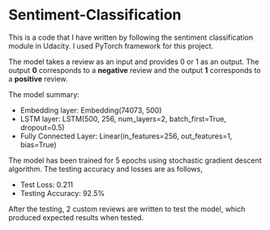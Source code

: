 # Sentiment-Classification

This is a code that I have written by following the sentiment classification module in Udacity. I used PyTorch framework for this project.

The model takes a review as an input and provides 0 or 1 as an output. The output **0** corresponds to a **negative** review and the output **1** corresponds to a **positive** review.

The model summary:
* Embedding layer: Embedding(74073, 500)
* LSTM layer: LSTM(500, 256, num_layers=2, batch_first=True, dropout=0.5)
* Fully Connected Layer: Linear(in_features=256, out_features=1, bias=True)

The model has been trained for 5 epochs using stochastic gradient descent algorithm. The testing accuracy and losses are as follows,
* Test Loss: 0.211
* Testing Accuracy: 92.5%

After the testing, 2 custom reviews are written to test the model, which produced expected results when tested.

